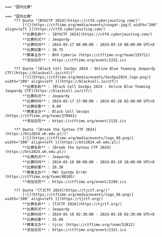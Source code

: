     === "国内比赛"
    
    === "国外比赛"
        ??? Quote "[BYUCTF 2024](https://ctfd.cyberjousting.com/)"  
            [![](https://ctftime.org/media/events/cougar.jpg){ width="200" align=left }](https://ctfd.cyberjousting.com/)  
            **比赛名称** : [BYUCTF 2024](https://ctfd.cyberjousting.com/)  
            **比赛形式** : Jeopardy  
            **比赛时间** : 2024-05-17 08:00:00 - 2024-05-19 08:00:00 UTC+8  
            **比赛权重** : 30.75  
            **赛事主办** : BYU Cyberia (https://ctftime.org/team/155711)  
            **添加日历** : https://ctftime.org/event/2252.ics  
            
        ??? Quote "[Black Cell SecOps 2024 - Online Blue Teaming Jeopardy CTF](https://blackcell.io/ctf/)"  
            [![](https://ctftime.org/media/events/SecOps2024_logo.png){ width="200" align=left }](https://blackcell.io/ctf/)  
            **比赛名称** : [Black Cell SecOps 2024 - Online Blue Teaming Jeopardy CTF](https://blackcell.io/ctf/)  
            **比赛形式** : Jeopardy  
            **比赛时间** : 2024-05-17 17:00:00 - 2024-05-20 02:00:00 UTC+8  
            **比赛权重** : 0.00  
            **赛事主办** : Black Cell Secops (https://ctftime.org/team/270941)  
            **添加日历** : https://ctftime.org/event/2135.ics  
            
        ??? Quote "[Break the Syntax CTF 2024](https://bts2024.wh.edu.pl/)"  
            [![](https://ctftime.org/media/events/logo_99.png){ width="200" align=left }](https://bts2024.wh.edu.pl/)  
            **比赛名称** : [Break the Syntax CTF 2024](https://bts2024.wh.edu.pl/)  
            **比赛形式** : Jeopardy  
            **比赛时间** : 2024-05-18 00:00:00 - 2024-05-19 18:00:00 UTC+8  
            **比赛权重** : 28.30  
            **赛事主办** : PWr Synt@x Err0r (https://ctftime.org/team/88205)  
            **添加日历** : https://ctftime.org/event/2289.ics  
            
        ??? Quote "[TJCTF 2024](https://tjctf.org/)"  
            [![](https://ctftime.org/media/events/logo_96.png){ width="200" align=left }](https://tjctf.org/)  
            **比赛名称** : [TJCTF 2024](https://tjctf.org/)  
            **比赛形式** : Jeopardy  
            **比赛时间** : 2024-05-18 02:30:00 - 2024-05-20 02:30:00 UTC+8  
            **比赛权重** : 35.60  
            **赛事主办** : tjcsc (https://ctftime.org/team/53812)  
            **添加日历** : https://ctftime.org/event/2321.ics  
            